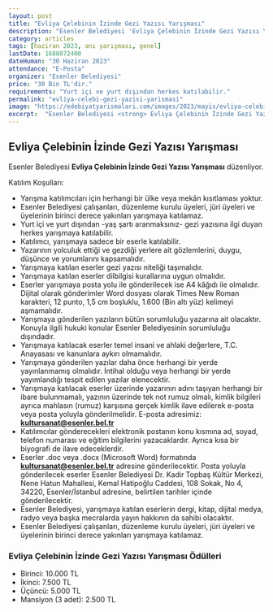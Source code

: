 ```yaml
---
layout: post
title: "Evliya Çelebinin İzinde Gezi Yazısı Yarışması"
description: "Esenler Belediyesi 'Evliya Çelebinin İzinde Gezi Yazısı Yarışması' düzenliyor."
category: articles
tags: [haziran 2023, anı yarışması, genel]
lastDate: 1688072400
dateHuman: "30 Haziran 2023"
attendance: "E-Posta"
organizer: "Esenler Belediyesi"
price: "30 Bin TL'dir."
requirements: "Yurt içi ve yurt dışından herkes katılabilir."
permalink: "evliya-celebi-gezi-yazisi-yarismasi"
image: "https://edebiyatyarismalari.com/images/2023/mayis/evliya-celebi-gezi-yazisi-yarismasi.jpg"
excerpt:  "Esenler Belediyesi <strong> Evliya Çelebinin İzinde Gezi Yazısı Yarışması </strong> düzenliyor."
---
```


## Evliya Çelebinin İzinde Gezi Yazısı Yarışması
Esenler Belediyesi **Evliya Çelebinin İzinde Gezi Yazısı Yarışması** düzenliyor.  

Katılım Koşulları:
- Yarışma katılımcıları için herhangi bir ülke veya mekân kısıtlaması yoktur.
- Esenler Belediyesi çalışanları, düzenleme kurulu üyeleri, jüri üyeleri ve üyelerinin birinci derece yakınları yarışmaya katılamaz.
- Yurt içi ve yurt dışından -yaş şartı aranmaksınız- gezi yazısına ilgi duyan herkes yarışmaya katılabilir.
- Katılımcı, yarışmaya sadece bir eserle katılabilir.
- Yazarının yolculuk ettiği ve gezdiği yerlere ait gözlemlerini, duygu, düşünce ve yorumlarını kapsamalıdır.
- Yarışmaya katılan eserler gezi yazısı niteliği taşımalıdır.
- Yarışmaya katılan eserler dilbilgisi kurallarına uygun olmalıdır.
- Eserler yarışmaya posta yolu ile gönderilecek ise A4 kâğıdı ile olmalıdır. Dijital olarak gönderimler Word dosyası olarak Times New Roman karakteri, 12 punto, 1,5 cm boşluklu, 1.600 (Bin altı yüz) kelimeyi aşmamalıdır.
- Yarışmaya gönderilen yazıların bütün sorumluluğu yazarına ait olacaktır. Konuyla ilgili hukuki konular Esenler Belediyesinin sorumluluğu dışındadır.
- Yarışmaya katılacak eserler temel insani ve ahlaki değerlere, T.C. Anayasası ve kanunlara aykırı olmamalıdır.
- Yarışmaya gönderilen yazılar daha önce herhangi bir yerde yayınlanmamış olmalıdır. İntihal olduğu veya herhangi bir yerde yayımlandığı tespit edilen yazılar elenecektir.
- Yarışmaya katılacak eserler üzerinde yazarının adını taşıyan herhangi bir ibare bulunmamalı, yazının üzerinde tek not rumuz olmalı, kimlik bilgileri ayrıca mahlasın (rumuz) karşısına gerçek kimlik ilave edilerek e-posta veya posta yoluyla gönderilmelidir. E-posta adresimiz: **kultursanat@esenler.bel.tr**
- Katılımcılar gönderecekleri elektronik postanın konu kısmına ad, soyad, telefon numarası ve eğitim bilgilerini yazacaklardır. Ayrıca kısa bir biyografi de ilave edeceklerdir.
- Eserler .doc veya .docx (Microsoft Word) formatında **kultursanat@esenler.bel.tr** adresine gönderilecektir. Posta yoluyla gönderilecek eserler Esenler Belediyesi Dr. Kadir Topbaş Kültür Merkezi, Nene Hatun Mahallesi, Kemal Hatipoğlu Caddesi, 108 Sokak, No 4, 34220, Esenler/İstanbul adresine, belirtilen tarihler içinde gönderilecektir.
- Esenler Belediyesi, yarışmaya katılan eserlerin dergi, kitap, dijital medya, radyo veya başka mecralarda yayın hakkının da sahibi olacaktır.
- Esenler Belediyesi çalışanları, düzenleme kurulu üyeleri, jüri üyeleri ve üyelerinin birinci derece yakınları yarışmaya katılamaz.


### Evliya Çelebinin İzinde Gezi Yazısı Yarışması Ödülleri
- Birinci: 10.000 TL
- İkinci: 7.500 TL
- Üçüncü: 5.000 TL
- Mansiyon (3 adet): 2.500 TL